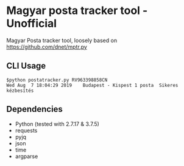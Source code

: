 # Magyar posta tracker tool - Unofficial
Magyar Posta tracker tool, loosely based on https://github.com/dnet/mptr.py

## CLI Usage

```
$python postatracker.py RV963398858CN
Wed Aug  7 18:04:29 2019	Budapest - Kispest 1 posta	Sikeres kézbesítés

```
## Dependencies
- Python (tested with 2.7.17 & 3.7.5)
- requests
- pyjq
- json
- time
- argparse
